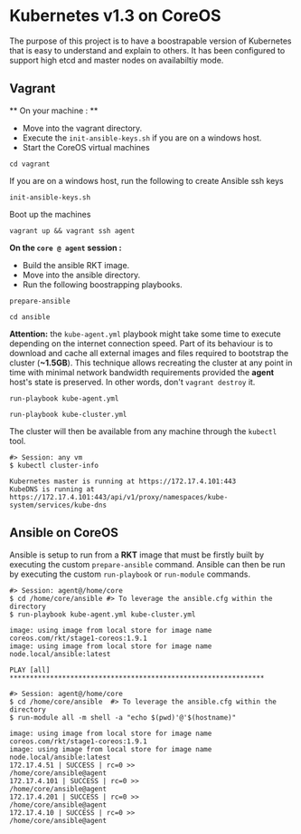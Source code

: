 # Kubernetes v1.3 on CoreOS
The purpose of this project is to have a boostrapable version of Kubernetes that is easy to understand and explain to others. It has been configured to support high etcd and master nodes on availabiltiy mode.

## Vagrant


** On your machine : **

- Move into the vagrant directory.
- Execute the `init-ansible-keys.sh` if you are on a windows host.
- Start the CoreOS virtual machines

```
cd vagrant
```
If you are on a windows host, run the following to create Ansible ssh keys
```
init-ansible-keys.sh      
```
Boot up the machines
```
vagrant up && vagrant ssh agent
```

**On the `core @ agent` session :**

- Build the ansible RKT image.
- Move into the ansible directory.
- Run the following boostrapping playbooks.

```
prepare-ansible
```
```
cd ansible
```
**Attention:** the `kube-agent.yml` playbook might take some time to execute depending on the internet connection speed.  Part of its behaviour is to download and cache all external images and files required to bootstrap the cluster (**~1.5GB**). 
This technique allows recreating the cluster at any point in time with minimal network bandwidth requirements provided the **agent** host's state is preserved. In other words, don't `vagrant destroy` it.
```
run-playbook kube-agent.yml 
```
```
run-playbook kube-cluster.yml
```



The cluster will then be available from any machine through the `kubectl` tool.

```
#> Session: any vm
$ kubectl cluster-info

Kubernetes master is running at https://172.17.4.101:443
KubeDNS is running at https://172.17.4.101:443/api/v1/proxy/namespaces/kube-system/services/kube-dns
```

## Ansible on CoreOS
Ansible is setup to run from a **RKT** image that must be firstly built by executing the custom `prepare-ansible` command.  Ansible can then be run by executing the custom `run-playbook` or `run-module` commands.


```
#> Session: agent@/home/core
$ cd /home/core/ansible #> To leverage the ansible.cfg within the directory
$ run-playbook kube-agent.yml kube-cluster.yml

image: using image from local store for image name coreos.com/rkt/stage1-coreos:1.9.1
image: using image from local store for image name node.local/ansible:latest

PLAY [all] *************************************************************** 
```
```
#> Session: agent@/home/core
$ cd /home/core/ansible  #> To leverage the ansible.cfg within the directory
$ run-module all -m shell -a "echo $(pwd)'@'$(hostname)"

image: using image from local store for image name coreos.com/rkt/stage1-coreos:1.9.1
image: using image from local store for image name node.local/ansible:latest
172.17.4.51 | SUCCESS | rc=0 >>
/home/core/ansible@agent
172.17.4.101 | SUCCESS | rc=0 >>
/home/core/ansible@agent
172.17.4.201 | SUCCESS | rc=0 >>
/home/core/ansible@agent
172.17.4.10 | SUCCESS | rc=0 >>
/home/core/ansible@agent
```
